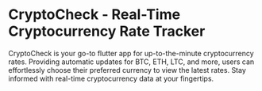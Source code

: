 # CryptoCheck - Real-Time Cryptocurrency Rate Tracker

CryptoCheck is your go-to flutter app for up-to-the-minute cryptocurrency rates. Providing automatic updates for BTC, ETH, LTC, and more, users can effortlessly choose their preferred currency to view the latest rates. Stay informed with real-time cryptocurrency data at your fingertips.
